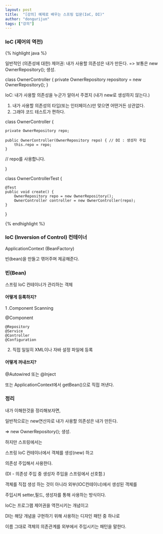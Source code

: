 ```yaml
---
layout: post
title:  "[강의] 예제로 배우는 스프링 입문(IoC, DI)"
author: "dongurijun"
tags: ["강의"]
---
```


### IoC (제어의 역전)

{% highlight java %}

일반적인 (의존성에 대한) 제어권: 내가 사용할 의존성은 내가 만든다. 
=> 보통은 new OwnerRepository(); 생성.

class OwnerController {
    private OwnerRepository repository = new OwnerRepository();
}

IoC: 내가 사용할 의존성을 누군가 알아서 주겠지 (내가 new로 생성하지 않는다.)

1. 내가 사용할 의존성의 타입(또는 인터페이스)만 맞으면 어떤거든 상관없다.
2. 그래야 코드 테스트가 편하다.


class OwnerController {

    private OwnerRepository repo;

    public OwnerController(OwnerRepository repo) { // DI : 생성자 주입
        this.repo = repo;
    }

// repo를 사용합니다.

}



class OwnerControllerTest {

    @Test
    public void create() { 
        OwnerRepository repo = new OwnerRepository();
        OwnerController controller = new OwnerController(repo);
    }
}

{% endhighlight %}


### IoC (Inversion of Control) 컨테이너

ApplicationContext (BeanFactory)

빈(bean)을 만들고 엮어주며 제공해준다.


### 빈(Bean)

스프링 IoC 컨테이너가 관리하는 객체

#### 어떻게 등록하지?

1 .Component Scanning

@Component

    @Repository
    @Service
    @Controller
    @Configuration

2. 직접 일일히 XML이나 자바 설정 파일에 등록


#### 어떻게 꺼내쓰지?

@Autowired 또는 @Inject

또는 ApplicationContext에서 getBean()으로 직접 꺼낸다.




### 정리

내가 이해한것을 정리해보자면,

일반적으로는 new연산자로 내가 사용할 의존성은 내가 만든다.

=> new OwnerRepository(); 생성.

하지만 스프링에서는 

스프링 IoC 컨테이너에서 객체를 생성(new) 하고

의존성 주입해서 사용한다.

(DI - 의존성 주입 중 생성자 주입을 스프링에서 선호함.)

객체를 직접 생성 하는 것이 아니라 외부(IOC컨테이너)에서 생성된 객체를 

주입시켜 setter,필드, 생성자를 통해 사용하는 방식이다. 




IoC는 프로그램 제어권을 역전시키는 개념이고 

DI는 해당 개념을 구현하기 위해 사용하는 디자인 패턴 중 하나로 

이름 그대로 객체의 의존관계를 외부에서 주입시키는 패턴을 말한다.
